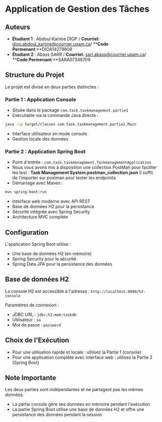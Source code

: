 # Application de Gestion des Tâches

## Auteurs

* **Étudiant 1** : Abdoul Karime DIOP / **Courriel:** diop.abdoul_karime@courrier.uqam.ca/ ****Code Permenant**:**DIOA14279808
* **Étudiant 2** : Abass SARR / **Courriel:** sarr.abass@courrier.uqam.ca/ ****Code Permenant**:**SARA07349709


## Structure du Projet

Le projet est divisé en deux parties distinctes :

### Partie 1 : Application Console

- Située dans le package `com.task.taskmanagement.partie1`
- Exécutable via la commande Java directe :

```bash
java -cp target/classes com.task.taskmanagement.partie1.Main
```

- Interface utilisateur en mode console
- Gestion locale des données

### Partie 2 : Application Spring Boot

- Point d'entrée : `com.task.taskmanagement.TaskmanagementApplication`
- Nous vous avons mis à disposition une collection PostMan  pour faciliter les test : **Task Management System.postman_collection.json**
  Il suffit de l'importer sur postman pour tester les endpoints
- Démarrage avec Maven :

```bash
mvn spring-boot:run
```

- Interface web moderne avec API REST
- Base de données H2 pour la persistance
- Sécurité intégrée avec Spring Security
- Architecture MVC complète

## Configuration

L'application Spring Boot utilise :

- Une base de données H2 (en mémoire)
- Spring Security pour la sécurité
- Spring Data JPA pour la persistance des données

## Base de données H2

La console H2 est accessible à l'adresse : `http://localhost:8080/h2-console`

Paramètres de connexion :

- JDBC URL : `jdbc:h2:mem:taskdb`
- Utilisateur : `sa`
- Mot de passe : `password`

## Choix de l'Exécution

- Pour une utilisation rapide et locale : utilisez la Partie 1 (console)
- Pour une application complète avec interface web : utilisez la Partie 2 (Spring Boot)

## Note Importante

Les deux parties sont indépendantes et ne partagent pas les mêmes données.

- La partie console gère ses données en mémoire pendant l'exécution
- La partie Spring Boot utilise une base de données H2 et offre une persistance des données pendant la session
